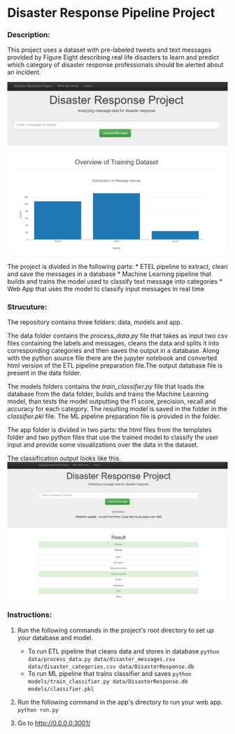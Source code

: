# Disaster Response Pipeline Project

### Description:
<p>This project uses a dataset with pre-labeled tweets and text messages provided by Figure Eight describing real life disasters to learn and predict which category of disaster response professionals should be alerted about an incident.</p>

![Disaster Response Pipeline](screenshots/input.jpg)

The project is divided in the following parts:
	* ETEL pipeline to extract, clean and save the messages in a database
    * Machine Learning pipeline that builds and trains the model used to classify text message into categories
    * Web App that uses the model to classify input messages in real time

### Strucuture:
The repository contains three folders: data, models and app. 

The data folder contains the *process_data.py* file that takes as input two csv files containing the labels and messages, cleans the data and splits it into corresponding categories and then saves the output in a database. 
Along with the python source file there are the jupyter notebook and converted html version of the ETL pipeline preparation file.The output database file is present in the data folder.

The models folders contains the *train_classifier.py* file that loads the database from the data folder, builds and trains the Machine Learning model, than tests the model outputting the f1 score, precision, recall and accuracy for each category. The resulting model is saved in the folder in the *classifier.pkl* file. The ML pipeline preparation file is provided in the folder.

The app folder is divided in two parts: the html files from the templates folder and two python files that use the trained model to classify the user input and provide some visualizations over the data in the dataset.

The classification output looks like this.
![Results](screenshots/results.jpg)

### Instructions:
1. Run the following commands in the project's root directory to set up your database and model.

    - To run ETL pipeline that cleans data and stores in database
        `python data/process_data.py data/disaster_messages.csv data/disaster_categories.csv data/DisasterResponse.db`
    - To run ML pipeline that trains classifier and saves
        `python models/train_classifier.py data/DisasterResponse.db models/classifier.pkl`

2. Run the following command in the app's directory to run your web app.
    `python run.py`

3. Go to http://0.0.0.0:3001/
